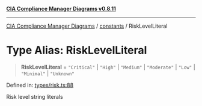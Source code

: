 [**CIA Compliance Manager Diagrams v0.8.11**](../../README.md)

***

[CIA Compliance Manager Diagrams](../../modules.md) / [constants](../README.md) / RiskLevelLiteral

# Type Alias: RiskLevelLiteral

> **RiskLevelLiteral** = `"Critical"` \| `"High"` \| `"Medium"` \| `"Moderate"` \| `"Low"` \| `"Minimal"` \| `"Unknown"`

Defined in: [types/risk.ts:88](https://github.com/Hack23/cia-compliance-manager/blob/d6eede30e4f01622fe18187e98b207e9a06a781f/src/types/risk.ts#L88)

Risk level string literals

